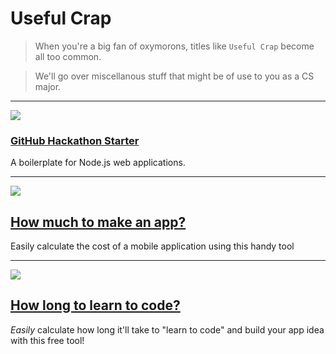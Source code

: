 # Useful Crap

> When you're a big fan of oxymorons, titles like `Useful Crap` become all too common.

> We'll go over miscellanous stuff that might be of use to you as a CS major.

---

![](https://camo.githubusercontent.com/a6caff29efcb54c8be6243fa952397c1a0ad0478/68747470733a2f2f6c68342e676f6f676c6575736572636f6e74656e742e636f6d2f2d5056772d5a554d397656382f557557654835316f7330492f414141414141414144364d2f30496b673776694a6674512f77313238362d683536362d6e6f2f6861636b6174686f6e2d737461727465722d6c6f676f2e6a7067)

### [GitHub Hackathon Starter](https://github.com/sahat/hackathon-starter/blob/master/README.md#getting-started)

A boilerplate for Node.js web applications.

---

![](https://huacm.files.wordpress.com/2015/03/how-much-to-make-an-app.png)

## [How much to make an app?](http://howmuchtomakeanapp.com/estimator)

Easily calculate the cost of a mobile application using this handy tool

---

![](https://huacm.files.wordpress.com/2015/03/howlongtomakeanapp.png)

## [How long to learn to code?](http://www.howlongtolearntocode.com/)

*Easily* calculate how long it'll take to "learn to code" and build your app idea with this free tool!
